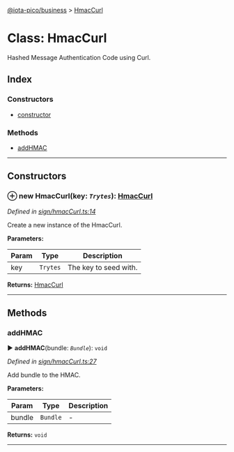 [@iota-pico/business](../README.md) > [HmacCurl](../classes/hmaccurl.md)



# Class: HmacCurl


Hashed Message Authentication Code using Curl.

## Index

### Constructors

* [constructor](hmaccurl.md#constructor)


### Methods

* [addHMAC](hmaccurl.md#addhmac)



---
## Constructors
<a id="constructor"></a>


### ⊕ **new HmacCurl**(key: *`Trytes`*): [HmacCurl](hmaccurl.md)


*Defined in [sign/hmacCurl.ts:14](https://github.com/iotaeco/iota-pico-business/blob/e076f56/src/sign/hmacCurl.ts#L14)*



Create a new instance of the HmacCurl.


**Parameters:**

| Param | Type | Description |
| ------ | ------ | ------ |
| key | `Trytes`   |  The key to seed with. |





**Returns:** [HmacCurl](hmaccurl.md)

---


## Methods
<a id="addhmac"></a>

###  addHMAC

► **addHMAC**(bundle: *`Bundle`*): `void`



*Defined in [sign/hmacCurl.ts:27](https://github.com/iotaeco/iota-pico-business/blob/e076f56/src/sign/hmacCurl.ts#L27)*



Add bundle to the HMAC.


**Parameters:**

| Param | Type | Description |
| ------ | ------ | ------ |
| bundle | `Bundle`   |  - |





**Returns:** `void`





___


